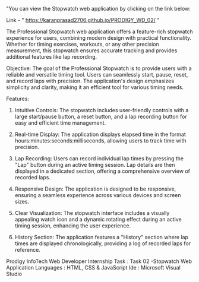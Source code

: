 "You can view the Stopwatch web application by clicking on the link below:

Link - " https://karanprasad2706.github.io/PRODIGY_WD_02/ "

The Professional Stopwatch web application offers a feature-rich stopwatch experience for users, combining modern design with practical functionality. Whether for timing exercises, workouts, or any other precision measurement, this stopwatch ensures accurate tracking and provides additional features like lap recording.

Objective:
The goal of the Professional Stopwatch is to provide users with a reliable and versatile timing tool. Users can seamlessly start, pause, reset, and record laps with precision. The application's design emphasizes simplicity and clarity, making it an efficient tool for various timing needs.

Features:

1) Intuitive Controls: The stopwatch includes user-friendly controls with a large start/pause button, a reset button, and a lap recording button for easy and efficient time management.

2) Real-time Display: The application displays elapsed time in the format hours:minutes:seconds:milliseconds, allowing users to track time with precision.

3) Lap Recording: Users can record individual lap times by pressing the "Lap" button during an active timing session. Lap details are then displayed in a dedicated section, offering a comprehensive overview of recorded laps.

4) Responsive Design: The application is designed to be responsive, ensuring a seamless experience across various devices and screen sizes.

5) Clear Visualization: The stopwatch interface includes a visually appealing watch icon and a dynamic rotating effect during an active timing session, enhancing the user experience.

6) History Section: The application features a "History" section where lap times are displayed chronologically, providing a log of recorded laps for reference.

Prodigy InfoTech Web Developer Internship Task : Task 02 -Stopwatch Web Application 
Languages : HTML, CSS & JavaScript 
Ide : Microsoft Visual Studio
